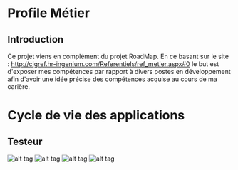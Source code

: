 # Profile Métier
## Introduction

  Ce projet viens en complément du projet RoadMap. En ce basant sur le site : http://cigref.hr-ingenium.com/Referentiels/ref_metier.aspx#0 le but est d'exposer mes compétences par rapport à divers postes en développement afin d'avoir une idée précise des compétences acquise au cours de ma carière.
  
# Cycle de vie des applications
## Testeur

![alt tag]('Img/Testeur/Fiche_Metier_Testeur.jpg')
![alt tag]('Img/Testeur/Fiche_Metier_Testeur_detail_1.jpg')
![alt tag]('Img/Testeur/Fiche_Metier_Testeur_detail_2.jpg')
![alt tag]('Img/Testeur/Fiche_Metier_Testeur_detail_3.jpg')


  
  


   
